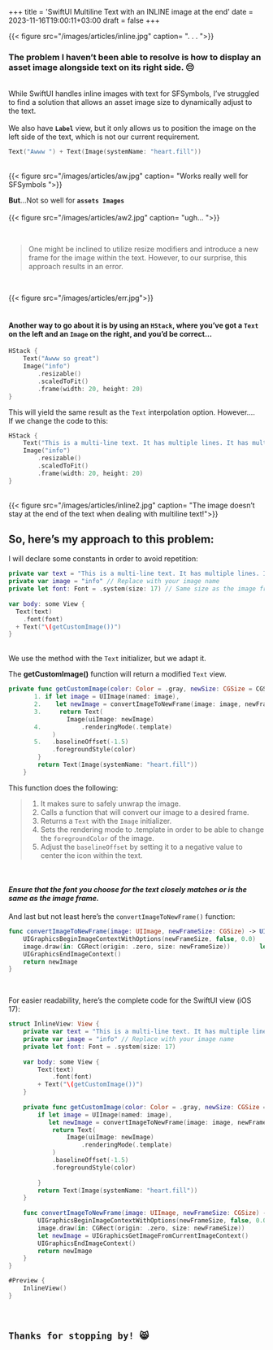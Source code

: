 +++
title = 'SwiftUI Multiline Text with an INLINE image at the end'
date = 2023-11-16T19:00:11+03:00
draft = false
+++

{{< figure src="/images/articles/inline.jpg" caption= ". . . ">}}

### The problem I haven’t been able to resolve is how to display an asset image alongside text on its right side. :pensive:

\
While SwiftUI handles inline images with text for SFSymbols, I’ve struggled to find a solution that allows an asset image size to dynamically adjust to the text.
\
\
We also have **`Label`** view, but it only allows us to position the image on the left side of the text, which is not our current requirement.

```swift
Text("Awww ") + Text(Image(systemName: "heart.fill"))
```

<br>
{{< figure src="/images/articles/aw.jpg" caption= "Works really well for SFSymbols ">}}

**But**...Not so well for **`assets Images`**
<br>
<br>
{{< figure src="/images/articles/aw2.jpg" caption= "ugh... ">}}

<br>

> One might be inclined to utilize resize modifiers and introduce a new frame for the image within the text. However, to our surprise, this approach results in an error.

<br>

{{< figure src="/images/articles/err.jpg">}}
<br>
<br>

#### Another way to go about it is by using an `HStack`, where you’ve got a `Text` on the left and an `Image` on the right, and you’d be correct…

```swift
HStack {
    Text("Awww so great")
    Image("info")
        .resizable()
        .scaledToFit()
        .frame(width: 20, height: 20)
}
```

This will yield the same result as the `Text` interpolation option. However….
<br> If we change the code to this:

```swift
HStack {
    Text("This is a multi-line text. It has multiple lines. It has multiple lines.")
    Image("info")
        .resizable()
        .scaledToFit()
        .frame(width: 20, height: 20)
}

```

<br>
{{< figure src="/images/articles/inline2.jpg" caption= "The image doesn’t stay at the end of the text when dealing with multiline text!">}}
<br>

## So, here’s my approach to this problem:
I will declare some constants in order to avoid repetition:

```swift
private var text = "This is a multi-line text. It has multiple lines. It has multiple lines. It has multiple lines. It has multiple lines. "
private var image = "info" // Replace with your image name
private let font: Font = .system(size: 17) // Same size as the image frame
    
var body: some View {
  Text(text)
    .font(font)
  + Text("\(getCustomImage())")
}
```
\
We use the method with the `Text` initializer, but we adapt it.

The **getCustomImage()** function will return a modified `Text` view.

```swift
private func getCustomImage(color: Color = .gray, newSize: CGSize = CGSize(width: 17, height: 17)) -> Text {
       1. if let image = UIImage(named: image),
       2.    let newImage = convertImageToNewFrame(image: image, newFrameSize: newSize) {
       3.     return Text(
                Image(uiImage: newImage)
       4.           .renderingMode(.template)
            )
       5.   .baselineOffset(-1.5)
            .foregroundStyle(color)
        }
        return Text(Image(systemName: "heart.fill"))
    }

```

This function does the following:

>1. It makes sure to safely unwrap the image.
>2. Calls a function that will convert our image to a desired frame.
>3. Returns a `Text` with the `Image` initializer.
>4. Sets the rendering mode to .template in order to be able to change the `foregroundColor` of the image.
>5. Adjust the `baselineOffset` by setting it to a negative value to center the icon within the text.
<br>

#### ***Ensure that the font you choose for the text closely matches or is the same as the image frame.***

And last but not least here’s the `convertImageToNewFrame()` function:

```swift
func convertImageToNewFrame(image: UIImage, newFrameSize: CGSize) -> UIImage? {
    UIGraphicsBeginImageContextWithOptions(newFrameSize, false, 0.0)
    image.draw(in: CGRect(origin: .zero, size: newFrameSize))        let newImage = UIGraphicsGetImageFromCurrentImageContext()
    UIGraphicsEndImageContext()
    return newImage
}

```
<br>

For easier readability, here’s the complete code for the SwiftUI view (iOS 17):

```swift
struct InlineView: View {
    private var text = "This is a multi-line text. It has multiple lines. It has multiple lines. It has multiple lines. It has multiple lines. "
    private var image = "info" // Replace with your image name
    private let font: Font = .system(size: 17)
    
    var body: some View {
        Text(text)
            .font(font)
        + Text("\(getCustomImage())")
    }
    
    private func getCustomImage(color: Color = .gray, newSize: CGSize = CGSize(width: 17, height: 17)) -> Text {
        if let image = UIImage(named: image),
           let newImage = convertImageToNewFrame(image: image, newFrameSize: newSize) {
            return Text(
                Image(uiImage: newImage)
                    .renderingMode(.template)
            )
            .baselineOffset(-1.5)
            .foregroundStyle(color)
            
        }
        return Text(Image(systemName: "heart.fill"))
    }
    
    func convertImageToNewFrame(image: UIImage, newFrameSize: CGSize) -> UIImage? {
        UIGraphicsBeginImageContextWithOptions(newFrameSize, false, 0.0)
        image.draw(in: CGRect(origin: .zero, size: newFrameSize))
        let newImage = UIGraphicsGetImageFromCurrentImageContext()
        UIGraphicsEndImageContext()
        return newImage
    }
}

#Preview {
    InlineView()
}


``` 
<br>

## `Thanks for stopping by! 😸`